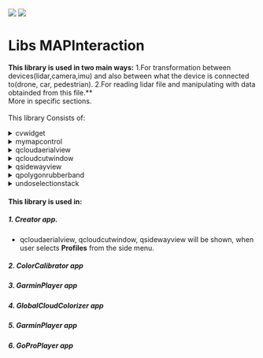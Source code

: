 <!-- PROJECT LOGO -->
<br />
<div align="left">
<img src="https://github.com/dekdekan/lidaretto-desktop/blob/completeRefactor_change_cuts/README_images/logo_black.svg#gh-light-mode-only">
<img src="https://github.com/dekdekan/lidaretto-desktop/blob/completeRefactor_change_cuts/README_images/logo_white.svg#gh-dark-mode-only">
</div>
  <h1 align="left">Libs MAPInteraction</h1>

**This library is used in two main ways:**
1.For transformation between devices(lidar,camera,imu) and also between  what the device is connected to(drone, car, pedestrian).
2.For reading lidar file and manipulating with data obtainded from this file.**<br />
More in specific sections. <br /><br />
This library Consists of:

<!-- //////////////////////////////////////////////////////////////////////////////////////////////////////////////////////////////////////////////////////// -->

<details><summary>cvwidget</summary>
<p>

## cvwidget is widget class where defined image is rendered.
There is included QT class QOpenGLWidget: <a href="https://doc.qt.io/qt-6/qopenglwidget.html">Show documentation</a>, thanks to which we can display OpenGL graphics.
  
### Getting Started
1. When you want to use this widget somewhere, first of all you have to add widget promoted to class **CQtOpenCVViewerGl** to .ui file.
  
2. Then you just call only function **showImage** on this widget, and defined image in widget will be rendered, also on resizing.</br>
If image shows properly this function **returns true**, else **returns false**. Function **showImage**:
```js
bool showImage(const cv::Mat& image)
```
3. If you want to get position on image, where user clicked, call **getImageClickPos** on widget:

    - `widgetpos` - position of widget from global
 ```js
QPoint getImageClickPos(QPoint widgetpos)
``` 
4. If you want to get position of point, which should be at the same position on image, also when widget is resized, call **getImagePosToWidgetPos** on widget: :
 ```js
QPoint getImagePosToWidgetPos(QPoint imagepos)
```
  
---  
  
</p>
</details>



<!-- //////////////////////////////////////////////////////////////////////////////////////////////////////////////////////////////////////////////////////// -->

<details><summary>mymapcontrol</summary>
<p>
  
## mymapcontrol is used to interact with the map. This class is part of an open-source cross-platform map widget QMapControl. 
  - QMapControl Contact e-mail: kaiwinter@gmx.de
  - QMapControl github: https://github.com/kaiwinter/QMapControl
  - Changes were made by Martin Dekan for the purpose of trajectory selection</br>
  
 QMapControl is implemented in external libs of lidaretto project.


### Getting Started
<details><summary>&emsp;&emsp; Needed steps to show map </summary>  <!--////////////////////////////////////////////////////////////////////// --></br>

1. To display the map and control it, first of all you have to add some container with QFrame class to .ui file.
2. Then promote this QFrame to class **MyMapControl**.
3. Add this <a href="https://github.com/dekdekan/lidaretto-desktop/blob/completeRefactor_change_cuts/README_images/Includes_for_mymapcontrol.txt">Includes</a> to .pro file of app.
4. Include to header file of application:
    - `#include "mymapcontrol.h"`
    - `#include <osmmapadapter.h>`
    - `#include <maplayer.h>`
    - `#include "common.h"`

5. You need to create new map adapter(example is for OpenStreetMap):
    
    - `MapAdapter* mapadapter;`
```js
mapadapter = new OSMMapAdapter();
```
6. Create new layer with map adapter created in previous step:
    
    - `Layer* mainlayer;`
```js
mainlayer = new MapLayer("OpenStreetMap-Layer", mapadapter);
```
7. Call **__init()** on map QFrame (created in 1. and 2. step) to initialize all needed values:
```js
 void __init()
```
8. To add layer created in step 6(or another layer) to layers of map, call **addLayer** on map QFrame:
```js
void addLayer(Layer* layer)
```
</details>

<details><summary>&emsp;&emsp; Methods for manipulation with map position, size</summary> <!--/////////////////////////////////////////////// --></br>
  
1. To set the middle of the map to the given coordinate, call **setView** on map QFrame:
```js
void setView(const QPointF& coordinate)
```
2. To Keep the center of the map on the Geometry, even when it moves, call **followGeometry** on map QFrame:
```js
void followGeometry ( const Geometry* geometry )
```
3. If the view is set to follow a Geometry this method stops the trace:
```js
void stopFollowing ( const Geometry* geometry )
```
4. To move smoothly the center of the view to the given Coordinate, call **moveTo** on map QFrame:

```js
void moveTo ( QPointF coordinate )
```
5. To get the coordinate of the center of the map, call **currentCoordinate** on map QFrame:
```js
QPointF	currentCoordinate()
```
6. To scroll the view to the left, call **scrollLeft** on map QFrame:
```js
void scrollLeft ( int pixel)
```
7. To scroll the view to the right, call **scrollRight** on map QFrame:
```js
void scrollRight ( int pixel)
```
8. To scroll the view up, call **scrollUp** on map QFrame:
```js
void scrollUp ( int pixel)
```
9. To scroll the view down, call **scrollDown** on map QFrame:
```js
void scrollDown ( int pixel)
```
10. To scroll the view by the given point, call **scroll** on map QFrame:
```js
void scroll ( const QPoint scroll )
```

11. To resize the map to the given size, call **resize** on map QFrame:
```js
void resize(const QSize newSize)
```
</details>


<details><summary>&emsp;&emsp; 
Methods for displaying add-ons on the map </summary> <!--/////////////////////////////////////////////////////////////////////// --></br>
1. To set another cursor, call **setCursorFromList** with "true" in input on map QFrame: 

| name of cursor                  | image of cursor                                                       |   
| :-------------                  | :-------------                                                        |
| default_hand_open               | <p align="center"><img src="https://github.com/dekdekan/lidaretto-desktop/blob/completeRefactor_change_cuts/README_images/cursor/default_hand_open.png"></p>                | 
| default_hand_closed             | <p align="center"><img src="https://github.com/dekdekan/lidaretto-desktop/blob/completeRefactor_change_cuts/README_images/cursor/default_hand_closed.png"></p>              | 
| circle_selecting_hand_open      | <p align="center"><img src="https://github.com/dekdekan/lidaretto-desktop/blob/completeRefactor_change_cuts/README_images/cursor/selecting_hand_open.png"></p>              | 
| circle_selecting_hand_closed    | <p align="center"><img src="https://github.com/dekdekan/lidaretto-desktop/blob/completeRefactor_change_cuts/README_images/cursor/selecting_hand_closed.png"></p>            | 
| circle_selecting_notSelecting   | <p align="center"><img src="https://github.com/dekdekan/lidaretto-desktop/blob/completeRefactor_change_cuts/README_images/cursor/selecting_noselect.png"></p>               |  
| circle_selecting_selecting      | <p align="center"><img src="https://github.com/dekdekan/lidaretto-desktop/blob/completeRefactor_change_cuts/README_images/cursor/selecting.png"></p>                        | 
| circle_selecting_polygon        | <p align="center"><img src="https://github.com/dekdekan/lidaretto-desktop/blob/completeRefactor_change_cuts/README_images/cursor/polygonSelecting.png"></p>                 | 
| circle_selecting_rectangle      | <p align="center"><img src="https://github.com/dekdekan/lidaretto-desktop/blob/completeRefactor_change_cuts/README_images/cursor/rectangleSelect.png"></p>                  | 
| circle_selecting_time           | <p align="center"><img src="https://github.com/dekdekan/lidaretto-desktop/blob/completeRefactor_change_cuts/README_images/cursor/timeSelection.png"></p>                    | 
| circle_deselecting_hand_open    | <p align="center"><img src="https://github.com/dekdekan/lidaretto-desktop/blob/completeRefactor_change_cuts/README_images/cursor/deselecting_hand_open.png"></p>            | 
| circle_deselecting_hand_closed  | <p align="center"><img src="https://github.com/dekdekan/lidaretto-desktop/blob/completeRefactor_change_cuts/README_images/cursor/deselecting_hand_closed.png"></p>          | 
| circle_deselecting_notSelecting | <p align="center"><img src="https://github.com/dekdekan/lidaretto-desktop/blob/completeRefactor_change_cuts/README_images/cursor/deselecting_noselect.png"></p>             | 
| circle_deselecting_selecting    | <p align="center"><img src="https://github.com/dekdekan/lidaretto-desktop/blob/completeRefactor_change_cuts/README_images/cursor/deselecting.png"></p>                      | 
| circle_deselecting_rectangle    | <p align="center"><img src="https://github.com/dekdekan/lidaretto-desktop/blob/completeRefactor_change_cuts/README_images/cursor/rectangleDeSelect.png"></p>                | 
| adding_splitpoint_hand_open     | <p align="center"><img src="https://github.com/dekdekan/lidaretto-desktop/blob/completeRefactor_change_cuts/README_images/cursor/splitpoint_hand_open.png"></p>             | 
| adding_splitpoint_hand_closed   | <p align="center"><img src="https://github.com/dekdekan/lidaretto-desktop/blob/completeRefactor_change_cuts/README_images/cursor/splitpoint_hand_closed.png"></p>           | 
| adding_splitpoint_adding        | <p align="center"><img src="https://github.com/dekdekan/lidaretto-desktop/blob/completeRefactor_change_cuts/README_images/cursor/SplitPoint.png"></p>                       | 
| info_point_select               | <p align="center"><img src="https://github.com/dekdekan/lidaretto-desktop/blob/completeRefactor_change_cuts/README_images/cursor/basic.png"></p>                            |

```js
void setCursorFromList(int index)
```

2. To display the scale within the widget, call **showScale** with "true" in input on map QFrame: 
```js
void showScale ( bool visible )
```
3. To display crosshairs, call **showCrosshairs** with "true" in input on map QFrame:
```js
void showCrosshairs ( bool visible )
```
4. To display information about trajectory point defined by index, call **setInfo** on map QFrame: <br />
Information is also displayed when mouse mode is set to "PointInfoSelection" and user clickes somewhere on trajectory.

    - `info` - index of point whose information should be displayed

```js
void setInfo(int info)
```

  
</details>  



<details><summary>&emsp;&emsp; Methods of selecting trajectory points </summary> <!--/////////////////////////////////////////////////////////////////////// --></br>
Points of trajectory can be in 4 different states:

| state number  | state                          |
| :-------------| :-------------                 | 
| 0             | not selected                   |
| 1             | during selection(prepared)     |
| 2             | selected                       |
| 3             | split point                    |

1. To set type of mouse mode and type of selection, call **setMouseMode** on map QFrame: 

| enum MouseMode      | enum MouseMode-Description                          |      | enum SelectionType  |
| :-------------      | :-------------                                      |------| :-------------      | 
| Panning             | The map can be moved                                |      | CircleSelection     | 
| Dragging            | Selection rectangular area can be drawn in the map  |      | PolygonSelection    |
| None                | Mouse move events have no efect to the map          |      | RectangleSelection  |
| Selecting           | Selecting a trajectory                              |      | TimeSelection       | 
| Deselecting         | Deselecting a trajectory                            |      | AreaSelection       | 
| InsertSplitPoint    | Inserting split point                               |      | CircleDeselection   |
| PointInfoSelection  | Painting info about selected point on trajectory    |      | RectangleDeselection|
| LineForCut_Selecting| It is used to select point for cutting line         |      | TimeDeselection     |


```js
void setMouseMode(MouseMode mousemode,SelectionType selectiontype )
```


2. To select all points among defined points(to change state to "selected"), call **selectInTrajectory** on map QFrame: 

    - `start` - index of start point
    - `goal` - index of end point

```js
void selectInTrajectory(int fromPoint,int toPoint)
```
3. To deselect all points among defined points(to change state to "not selected"), call **deselectInTrajectory** on map QFrame: 

    - `start` - index of start point
    - `goal` - index of end point

```js
void deselectInTrajectory(int fromPoint,int toPoint)
```
4.  To select or deselect all points among defined points, based on mouse mode, call **doWithTrajectoryBetweenPoints** on map QFrame: 
    - `when mouse mode is Selecting ` - selectInTrajectory is called
    - `when mouse mode is Deselecting` - deselectInTrajectory is called
```js
void MyMapControl::doWithTrajectoryBetweenPoints(int lastIndex,int newindex)
```

5. To select all prepared points(to change points states from "during selection" to "selected"), call **SelectPreparedPoints** on map QFrame: 
```js
void SelectPreparedPoints()
```
6. To deselect all prepared points(to change points states from "during selection" to "not selected"), call **DeselectPreparedPoints** on map QFrame: 
```js
void DeselectPreparedPoints()
```

7. To select all trajectory points(to change points states to "selected"), call **selectWholeTrajectory** on map QFrame: 
```js
void selectWholeTrajectory()
```
8. To deselect all trajectory points(to change points states to "not selected"), call **deselectWholeTrajectory** on map QFrame: 
```js
void deselectWholeTrajectory()
```
 
</details>  

<details><summary>&emsp;&emsp; Methods for checking whether the points are in the defined area</summary> <!--/////////////////////////////////////////////////////////////////////// --></br>

1. To find points that are in the selection rectangle and changes their state from 0-"not selected" to 1-"during selection" state, call **checkColisionWithRectangle** on map QFrame: 

```js
void checkColisionWithRectangle()
```

2. To points that are in the deselection rectangle and changes their state from 2-"selected" to 1-"during selection" state, call **checkDeColisionWithRectangle** on map QFrame: 

```js
void checkDeColisionWithRectangle()
```

3. To find points that are in the selection polygon and changes their state from 0-"not selected" to 1-"during selection" state, call **checkColisionWithPolygon** on map QFrame: 

```js
void checkColisionWithPolygon()
```
4. To find out if some trajectory point is in defined circle and get its index, call **checkColisionWithCircle** on map QFrame: 

    - `center` - center of area
    - `radius` - radius of area
    - `previousIndexOfInterest` 
 
| previousIndexOfInterest condition        | Description                                                                  |   
| :-------------                           | :-------------                                                               |
| When (previousIndexOfInterest is -1      | checks if some trajectory point is in defined area and returns its index     | 
| When (previousIndexOfInterest is not -1) | checks if some trajectory point is in defined area and whether is close to the previous one point (at previousIndexOfInterest) and returns its index                                                                            | 
| In both cases, when no point was finded  | returns -1                                                                   | 

```js
int MyMapControl::checkColisionWithCircle(QPoint center,double radius,int previousIndexOfInterest)
```

5. To find out if some split point is in defined area and get its index, call **checkSplitpointAroundPoint** on map QFrame: 
```js
int MyMapControl::checkSplitpointAroundPoint(int indexintraj,int areaofinterest)
```
6. To find out if some RTK point is in defined area and get its index, call **checkColisionWithRtkPoint** on map QFrame:

    - `center` - center of area
    - `radius` - radius of area
```js
int MyMapControl::checkColisionWithRtkPoint(QPoint center,double radius)
```

7. To find points that are not "selected" among the defined indexes and change their state to "during selection", call **CheckPointsBetweenPoints** on map QFrame: 

    - `start` - index of start point
    - `goal` - index of end point
    
```js
void MyMapControl::CheckPointsBetweenPoints(int start, int goal)
```

</details>  



<details><summary>&emsp;&emsp; Methods for manipulation with map layers </summary> <br/> <!--/////////////////////////////////////////////////////////////////////// --> 
  
If multiple layers are added, they are painted in the added order. <br/>

  
1. To add new layer, call **addLayer** on map QFrame: 
```js
void addLayer ( Layer* layer )
```
2. To remove layer, call **removeLayer** on map QFrame: 
```js
void removeLayer ( Layer* layer )
```
3. To get layer by given name, call **layer** on map QFrame: 
```js
Layer* layer ( const QString& layername )
```
4. To get names of all layers, call **layers** on map QFrame: 
```js
QList<QString> layers()
```
5. To get number of layers, call **numberOfLayers** on map QFrame: 
```js
int numberOfLayers()
```
6. To update view, call **updateView** on map QFrame: 
```js
void updateView()
``` 

  
</details>  

<details><summary>&emsp;&emsp; Methods for manipulation with zoom </summary> <!--/////////////////////////////////////////////////////////////////////// --></br>

1. To set zoom limit, call **setImageZoomLimit** on map QFrame: 
```js
void setImageZoomLimit(int newLimit)
```
2. To get zoom limit, call **getImageZoomLimit** on map QFrame: 
```js
int getImageZoomLimit()
```
3. To set current zoom, call **setZoom** on map QFrame: 
```js
void setZoom ( int zoomlevel )
```
4. To zoom in one step, call **zoomIn** on map QFrame: 
```js
void zoomIn()
```
5. To zoom out in one step, call **zoomOut** on map QFrame: 
```js
void zoomOut()
```
6. To enable or disable mouse wheel events(zooming), call **enableMouseWheelEvents** on map QFrame: 
```js
void enableMouseWheelEvents( bool enabled )
```
7. To get if mouse wheel events(zooming) is enabled/disabled, call **mouseWheelEventsEnabled** on map QFrame: 
```js
bool mouseWheelEventsEnabled()
``` 
8. To set the center of the view to the center point of the trajectory and also set the zoom to maximum to display the entire trajectory, call **setCenterAndMaxZoomForProject** on map QFrame: 
```js
void setCenterAndMaxZoomForProject()
```
  
</details>  


---

</p>
</details>

<!-- //////////////////////////////////////////////////////////////////////////////////////////////////////////////////////////////////////////////////////// -->

<details><summary>qcloudaerialview</summary>
<p>

## Is frame class which projects cloud points into one coordination plane. Specifically to the plane XY(aerial).</br>
This class also takes care of the interaction during measurement(in this frame) or selection cutting line(emits to each projection frame except ZX-side way).
  
### Getting Started
1. When you want to use this view somewhere, first of all you have to add frame promoted to class **QCloudAerialView** to .ui file.

2. To show this view with painted cloud points, call **addAndShowCloud** on this frame:
  
    - `inputcloud` - the entire cloud that generated the backend for display
    - `llp1` - right centered point of cut(on right side of trajectory)
    - `llc1` - centered point of cut, defined by user
    - `llp2` - left centered point of cut(on left side of trajectory)
    - `cutwidth` - distance from cut
    - `newusedZones` - zones which are used

```js
void QCloudAerialView::addAndShowCloud(cloudViz inputcloud,pcl::PointXYZRGB llp1,pcl::PointXYZRGB llc1,pcl::PointXYZRGB llp2,double cutwidth,std::map<int, bool> newusedZones)
```

3. If you want to set colorization pallete, call **setColorizationPallete** on this frame:</br>
  types of palletes</br>
                    - `QCloudAerialView::intenzity`</br>
                    - `QCloudAerialView::zone`</br>
                    - `QCloudAerialView::elevation`
```js
void setColorizationPallete(ColorPalette palette)
```

4. If you want to set mouse mode, call **setMouseMode** on this frame:</br>
  types of mouse mode</br>
                    - `Dragging`- To move with the content in the frame</br>
                    - `Measuring`- To enable measuring in this frame</br>
                    - `sideWayPicker`- to select cutting line
```js
void setMouseMode(MouseMode newmode)
```

5. To get mouse mode, call **getMouseMode** on this frame:</br>
```js
MouseMode getMouseMode()
```

6. To set parameters and enable cutting line painting, call **setSidewayCutParams** on this frame:
  
    - `cx` - X position of center
    - `cy` - Y position of center
    - `rx` - direction vector
    - `ry` - direction vector


```js
void setSidewayCutParams(double cx,double cy,double rx,double ry)
```

7. To hide cutting line, call on this frame function:
```js
void hideSidewayCut()
```

8. To set visual parameters of this frame, call **setVisualParams** on this frame:
  
    - `PiZoom` - actual zoom in frame
    - `PiXoff` - X position of image center(recalculates when user moves or zooms in/out)
    - `PiYoff` - Y position of image center(recalculates when user moves or zooms in/out)

```js
void setVisualParams(double PiZoom,double PiXoff,double PiYoff)
```

9. To get visual parameters of this frame, call **getVisualParams** on this frame:
  
    - `PiZoom` - actual zoom in frame
    - `PiXoff` - X position of image center(recalculates when user moves or zooms in/out)
    - `PiYoff` - Y position of image center(recalculates when user moves or zooms in/out)

```js
void getVisualParams(double &PiZoom,double &PiXoff,double &PiYoff)
```

10. To set RTKPoints, call **setRtkPoints** on this frame:
-
    - `newPoints` - new RTK points
    - `lc1` - centered point of cut, defined by user
    - `lp1` - right centered point of cut(on right side of trajectory)
    - `lp2` - left centered point of cut(on left side of trajectory)
    - `widthd` - distance from cut
    - 
```js
void setRtkPoints( std::shared_ptr<std::vector<RtkPoint>> newPoints, pcl::PointXYZRGB lc1, pcl::PointXYZRGB lp1, pcl::PointXYZRGB lp2, double widthd)
```

- Or only:
  
    - `newPoints` - new RTK points
    - `widthd` - distance from cut
```js
void setRtkPoints( std::shared_ptr<std::vector<RtkPoint>> newPoints,double widthd)
```

11. To set used zones, call **setUsedZones** on this frame:

```js
void setUsedZones(std::map<int, bool> newusedZones)
```

---

</p>
</details>
  
<!-- //////////////////////////////////////////////////////////////////////////////////////////////////////////////////////////////////////////////////////// -->
  
<details><summary>qcloudcutwindow</summary>
<p>

## Is frame class which projects cloud points into one coordination plane. Specifically to plane ZX(cloud cut).</br>
This class also takes care of the interaction during measurement(in this frame) or selection cutting line(emits to each projection frame except ZX-side way).
  
### Getting Started
1. When you want to use this view somewhere, first of all you have to add frame promoted to class **qcloudcutwindow** to .ui file.

2. To show this view with painted cloud points, call **addAndShowCut** on this frame:
  
    - `inputcloud` - the entire cloud that generated the backend for display
    - `llp1` - right centered point of cut(on right side of trajectory)
    - `llc1` - centered point of cut, defined by user
    - `llp2` - left centered point of cut(on left side of trajectory)
    - `cutwidth` - distance from cut
    - `newusedZones` - zones which are used

```js
void addAndShowCut(cloudViz inputcloud,pcl::PointXYZRGB lp1,pcl::PointXYZRGB lc1,pcl::PointXYZRGB lp2,double cutwidth,std::map<int, bool> newusedZones);
```

3. To set parameters and enable cutting line painting, call **setSidewayCutParams** on this frame:
  
    - `cx` - X position of center
    - `cy` - Y position of center

```js
void setSidewayCutParams(double cx,double cy)
```

4. To get distance of two points, selected by user in Measuring mode, call **getDists** on this frame:
  
    - `x` - distance in x axis
    - `y` - distance in y axis

```js
void getDists(double &x,double &y )
```
All this methods are same like in qcloudaerialview: 
  - setColorizationPallete
  - setMouseMode
  - getMouseMode
  - setVisualParams
  - getVisualParams
  - setRtkPoints
  - setUsedZones

---

</p>
</details>
  
<!-- //////////////////////////////////////////////////////////////////////////////////////////////////////////////////////////////////////////////////////// -->

<details><summary>qsidewayview</summary>
<p>

## Is frame class which projects cloud points into one coordination plane. Specifically to plane ZX(side way).</br>
This class also takes care of the interaction during measurement(in this frame).
  
### Getting Started
1. When you want to use this view somewhere, first of all you have to add frame promoted to class **qcloudcutwindow** to .ui file.

2. To show this view with painted cloud points, call **addAndShowCut** on this frame:
  
    - `inputcloud` - the entire cloud that generated the backend for display
    - `llp1` - right centered point of cut(on right side of trajectory)
    - `llc1` - centered point of cut, defined by user
    - `llp2` - left centered point of cut(on left side of trajectory)
    - `cutwidth` - distance from cut
    - `newusedZones` - zones which are used

```js
void addAndShowCut(cloudViz inputcloud,pcl::PointXYZRGB lp1,pcl::PointXYZRGB lc1,pcl::PointXYZRGB lp2,double cutwidth,std::map<int, bool> newusedZones);
```

3. To clear cloud and measured distances from view, call **removeCloud** on this frame:
```js
void removeCloud()
```

4. To get distance of two points, selected by user in Measuring mode, call **getDists** on this frame:
  
    - `x` - distance in x axis
    - `y` - distance in y axis

```js
void getDists(double &x,double &y )
```
All this methods are same like in qcloudaerialview: 
  - setColorizationPallete
  - setMouseMode
  - getMouseMode
  - setVisualParams
  - getVisualParams
  - setRtkPoints
  - setUsedZones
  - hideSidewayCut

---

</p>
</details>

<!-- //////////////////////////////////////////////////////////////////////////////////////////////////////////////////////////////////////////////////////// -->

<details><summary>qpolygonrubberband</summary>
<p>

## qpolygonrubberband is class for painting polygon.

### Getting Started
1. To set polygon and draw it, call **setPolygon** on object of this class:
```js
void setPolygon(std::vector<QPoint> polygonPoints)
```
&emsp;&emsp;Or :
```js
void setPolygon(std::vector<QPoint> polygonPoints,QPoint lastPoint)
```
  
2. To change color of polygon  call **changeColor** on object of this class:
```js
void changeColor(QColor newcolor)
```
  
---  
  
</p>
</details>


<!-- //////////////////////////////////////////////////////////////////////////////////////////////////////////////////////////////////////////////////////// -->

<details><summary>undoselectionstack</summary>
<p>

## undoselectionstack is the class which holds history of selections, so you can go through this history.

### Getting Started
1. If you want to use this somewhere, first of all you have to call **createNewProject** on object of this class:
     - `projj` - reference for changing trajectory states 
```js
 void createNewProject(std::shared_ptr<std::vector<framesTrajectoryRelationsInfoStruct>> projj)
```  
  
2. Then call addNewSelection on object of this class, whenever something in the selection changes:
```js
void addNewSelection()
```

3. Then if you want to go through the history of selections, call **redo** to go to upcoming states or **undo** to go to previous states of trajectory:
```js
void redo()
```
```js
void undo()
```
  
---  
  
</p>
</details>
 
<!-- //////////////////////////////////////////////////////////////////////////////////////////////////////////////////////////////////////////////////////// -->


#### This library is used in:
##### 1. Creator app. 
-   qcloudaerialview, qcloudcutwindow, qsidewayview will be shown, when user selects **Profiles** from the side menu.
  
##### 2. ColorCalibrator app
##### 3. GarminPlayer app
##### 4. GlobalCloudColorizer app
##### 5. GarminPlayer app
##### 6. GoProPlayer app


